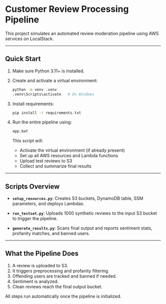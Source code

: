 # Customer Review Processing Pipeline

This project simulates an automated review moderation pipeline using AWS services on LocalStack.

---

## Quick Start

1. Make sure Python 3.11+ is installed.
2. Create and activate a virtual environment:

   ```bash
   python -m venv .venv
   .venv\Scripts\activate   # On Windows
   ```

3. Install requirements:

   ```bash
   pip install -r requirements.txt
   ```

4. Run the entire pipeline using:

   ```bash
   app.bat
   ```

   This script will:

   * Activate the virtual environment (if already present)
   * Set up all AWS resources and Lambda functions
   * Upload test reviews to S3
   * Collect and summarize final results

---

## Scripts Overview

* **`setup_resources.py`**:
  Creates S3 buckets, DynamoDB table, SSM parameters, and deploys Lambdas.

* **`run_testset.py`**:
  Uploads 1000 synthetic reviews to the input S3 bucket to trigger the pipeline.

* **`generate_results.py`**:
  Scans final output and reports sentiment stats, profanity matches, and banned users.

---

## What the Pipeline Does

1. A review is uploaded to S3.
2. It triggers preprocessing and profanity filtering.
3. Offending users are tracked and banned if needed.
4. Sentiment is analyzed.
5. Clean reviews reach the final output bucket.

All steps run automatically once the pipeline is initialized.
